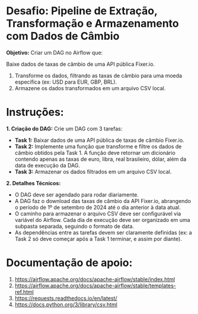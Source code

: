 # Desafio: Pipeline de Extração, Transformação e Armazenamento com Dados de Câmbio
**Objetivo:** Criar um DAG no Airflow que:

Baixe dados de taxas de câmbio de uma API pública Fixer.io.

1.   Transforme os dados, filtrando as taxas de câmbio para uma moeda específica (ex: USD para EUR, GBP, BRL).
2.   Armazene os dados transformados em um arquivo CSV local.

# Instruções:

**1.   Criação do DAG:**
Crie um DAG com 3 tarefas:

*   **Task 1:** Baixar dados de uma API pública de taxas de câmbio Fixer.io.
*   **Task 2:**  Implemente uma função que transforme e filtre os dados de câmbio obtidos pela Task 1. A função deve retornar um dicionário contendo apenas as taxas de euro, libra, real brasileiro, dólar, além da data de execução da DAG.
*   **Task 3:** Armazenar os dados filtrados em um arquivo CSV local.

**2. Detalhes Técnicos:**

* O DAG deve ser agendado para rodar diariamente.
* A DAG faz o download das taxas de câmbio da API Fixer.io, abrangendo o período de 1º de setembro de 2024 até o dia anterior à data atual.
* O caminho para armazenar o arquivo CSV deve ser configurável via variável do Airflow. Cada dia de execução deve ser organizado em uma subpasta separada, seguindo o formato de data. 
* As dependências entre as tarefas devem ser claramente definidas (ex: a Task 2 só deve começar após a Task 1 terminar, e assim por diante).

# Documentação de apoio: 
1. https://airflow.apache.org/docs/apache-airflow/stable/index.html
2. https://airflow.apache.org/docs/apache-airflow/stable/templates-ref.html
3. https://requests.readthedocs.io/en/latest/
4. https://docs.python.org/3/library/csv.html
